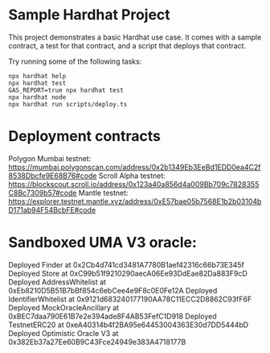 # Sample Hardhat Project

This project demonstrates a basic Hardhat use case. It comes with a sample contract, a test for that contract, and a script that deploys that contract.

Try running some of the following tasks:

```shell
npx hardhat help
npx hardhat test
GAS_REPORT=true npx hardhat test
npx hardhat node
npx hardhat run scripts/deploy.ts
```


# Deployment contracts
Polygon Mumbai testnet: https://mumbai.polygonscan.com/address/0x2b1349Eb3EeBd1EDD0ea4C2f8538Dbcfe9E68B76#code
Scroll Alpha testnet: https://blockscout.scroll.io/address/0x123a40a856d4a009Bb709c7828355C8Bc7309b57#code
Mantle testnet: https://explorer.testnet.mantle.xyz/address/0xE57bae05b7568E1b2b03104bD171ab94F54BcbFE#code

# Sandboxed UMA V3 oracle:
  Deployed Finder at 0x2Cb4d741cd3481A7780B1aef42316c66b73E345f
  Deployed Store at 0xC99b51f9210290aecA06Ee93DdEae82Da883F9cD
  Deployed AddressWhitelist at 0xEb8210D5B51B7bBf854c6ebCee4e9F8c0E0Fe12A
  Deployed IdentifierWhitelist at 0x9121d683240177190AA78C11ECC2D8862C93fF6F
  Deployed MockOracleAncillary at 0xBEC7daa790E61B7e2e394ade8F4AB53FefC1D918
  Deployed TestnetERC20 at 0xeA40314b4f2BA95e64453004363E30d7DD5444bD
  Deployed Optimistic Oracle V3 at 0x382Eb37a27Ee60B9C43Fce24949e383A4718177B